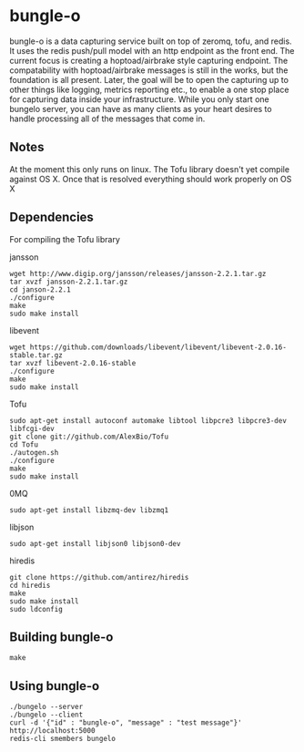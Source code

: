 # bungle-o

bungle-o is a data capturing service built on top of zeromq, tofu, and redis. It uses the redis push/pull model with an http endpoint as the front end. The current focus is creating a hoptoad/airbrake style capturing endpoint. The compatability with hoptoad/airbrake messages is still in the works, but the foundation is all present. Later, the goal will be to open the capturing up to other things like logging, metrics reporting etc., to enable a one stop place for capturing data inside your infrastructure. While you only start one bungelo server, you can have as many clients as your heart desires to handle processing all of the messages that come in.

## Notes

At the moment this only runs on linux. The Tofu library doesn't yet compile against OS X. Once that is resolved everything should work properly on OS X

## Dependencies

For compiling the Tofu library

jansson

    wget http://www.digip.org/jansson/releases/jansson-2.2.1.tar.gz
    tar xvzf jansson-2.2.1.tar.gz
    cd janson-2.2.1
    ./configure
    make
    sudo make install

libevent
    
    wget https://github.com/downloads/libevent/libevent/libevent-2.0.16-stable.tar.gz
    tar xvzf libevent-2.0.16-stable
    ./configure
    make
    sudo make install

Tofu
    
    sudo apt-get install autoconf automake libtool libpcre3 libpcre3-dev libfcgi-dev
    git clone git://github.com/AlexBio/Tofu
    cd Tofu
    ./autogen.sh
    ./configure
    make
    sudo make install

0MQ

    sudo apt-get install libzmq-dev libzmq1

libjson

    sudo apt-get install libjson0 libjson0-dev

hiredis

    git clone https://github.com/antirez/hiredis
    cd hiredis
    make
    sudo make install
    sudo ldconfig
    
## Building bungle-o

    make
	
## Using bungle-o

    ./bungelo --server
    ./bungelo --client
    curl -d '{"id" : "bungle-o", "message" : "test message"}' http://localhost:5000
    redis-cli smembers bungelo